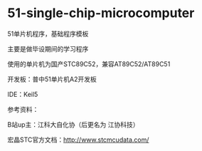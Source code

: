 # 51-single-chip-microcomputer

51单片机程序，基础程序模板

主要是做毕设期间的学习程序

使用的单片机为国产STC89C52，兼容AT89C52/AT89C51

开发板：普中51单片机A2开发板

IDE：Keil5

参考资料：

B站up主：江科大自化协（后更名为 江协科技）

宏晶STC官方文档：<http://www.stcmcudata.com/>
